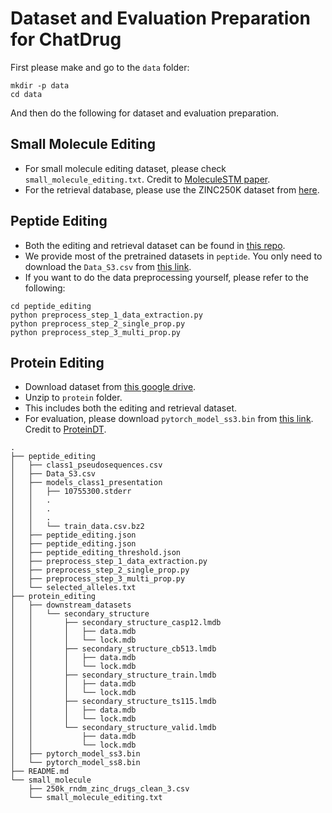 
# Dataset and Evaluation Preparation for ChatDrug

First please make and go to the `data` folder:
```
mkdir -p data
cd data
```

And then do the following for dataset and evaluation preparation.

## Small Molecule Editing

- For small molecule editing dataset, please check `small_molecule_editing.txt`. Credit to [MoleculeSTM paper](https://arxiv.org/abs/2212.10789).
- For the retrieval database, please use the ZINC250K dataset from [here](https://github.com/aspuru-guzik-group/chemical_vae/blob/main/models/zinc/250k_rndm_zinc_drugs_clean_3.csv).

## Peptide Editing

- Both the editing and retrieval dataset can be found in [this repo](https://github.com/minrq/pMHC).
- We provide most of the pretrained datasets in `peptide`. You only need to download the `Data_S3.csv` from [this link](https://github.com/minrq/pMHC/blob/main/data/mhcflurry/Data_S3.csv).
- If you want to do the data preprocessing yourself, please refer to the following:
```
cd peptide_editing
python preprocess_step_1_data_extraction.py
python preprocess_step_2_single_prop.py
python preprocess_step_3_multi_prop.py
```

## Protein Editing

- Download dataset from [this google drive](https://drive.google.com/file/d/11szX_dd8NdHfKG5zaMNSDMwP6Vk6EX90/view?usp=share_link).
- Unzip to `protein` folder.
- This includes both the editing and retrieval dataset.
- For evaluation, please download `pytorch_model_ss3.bin` from [this link](https://huggingface.co/chao1224/ProteinCLAP_pretrain_EBM_NCE_downstream_property_prediction). Credit to [ProteinDT](https://arxiv.org/abs/2302.04611).

```
.
├── peptide_editing
│   ├── class1_pseudosequences.csv
│   ├── Data_S3.csv
│   ├── models_class1_presentation
│   │   ├── 10755300.stderr
│   │   .
│   │   .
│   │   .
│   │   └── train_data.csv.bz2
│   ├── peptide_editing.json
│   ├── peptide_editing.json
│   ├── peptide_editing_threshold.json
│   ├── preprocess_step_1_data_extraction.py
│   ├── preprocess_step_2_single_prop.py
│   ├── preprocess_step_3_multi_prop.py
│   └── selected_alleles.txt
├── protein_editing
│   ├── downstream_datasets
│   │   └── secondary_structure
│   │       ├── secondary_structure_casp12.lmdb
│   │       │   ├── data.mdb
│   │       │   └── lock.mdb
│   │       ├── secondary_structure_cb513.lmdb
│   │       │   ├── data.mdb
│   │       │   └── lock.mdb
│   │       ├── secondary_structure_train.lmdb
│   │       │   ├── data.mdb
│   │       │   └── lock.mdb
│   │       ├── secondary_structure_ts115.lmdb
│   │       │   ├── data.mdb
│   │       │   └── lock.mdb
│   │       └── secondary_structure_valid.lmdb
│   │           ├── data.mdb
│   │           └── lock.mdb
│   ├── pytorch_model_ss3.bin
│   └── pytorch_model_ss8.bin
├── README.md
└── small_molecule
    ├── 250k_rndm_zinc_drugs_clean_3.csv
    └── small_molecule_editing.txt
```
